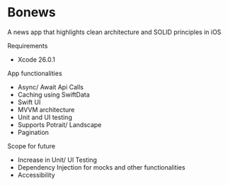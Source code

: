 # Bonews
A news app that highlights clean architecture and SOLID principles in iOS

Requirements
- Xcode 26.0.1

App functionalities
- Async/ Await Api Calls
- Caching using SwiftData
- Swift UI
- MVVM architecture
- Unit and UI testing
- Supports Potrait/ Landscape
- Pagination

Scope for future
- Increase in Unit/ UI Testing
- Dependency Injection for mocks and other functionalities
- Accessibility
